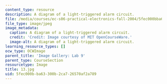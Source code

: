 ```yaml
---
content_type: resource
description: A diagram of a light-triggered alarm circuit.
file: /media/courses/ec-s06-practical-electronics-fall-2004/5fec000bba63300b2ca726570af2a789_13.jpg
file_type: image/jpeg
image_metadata:
  caption: A diagram of a light-triggered alarm circuit.
  credit: 'Credit: Image courtesy of MIT OpenCourseWare.'
  image-alt: A diagram of a light-triggered alarm circuit.
learning_resource_types: []
ocw_type: OCWImage
parent_title: 'Image Gallery: Lab 9'
parent_type: CourseSection
resourcetype: Image
title: 13.jpg
uid: 5fec000b-ba63-300b-2ca7-26570af2a789
---
```

